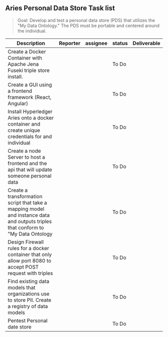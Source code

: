 ## Aries Personal Data Store Task list 
> Goal: Develop and test a personal data store (PDS) that utilizes the "My Data Ontology." The PDS must be portable and centered around the individual. 

| Description                                                                                                                      | Reporter | assignee | status | Deliverable |
| -------------------------------------------------------------------------------------------------------------------------------- | -------- | -------- | ------ | ----------- |
| Create a Docker Container with Apache  Jena Fuseki triple store install.                                                         |          |          | To Do  |             |
| Create a GUI using a frontend framework  (React, Angular)                                                                        |          |          | To Do  |             |
| Install Hyperledger Aries onto a docker container and  create unique credentials for and individual                              |          |          | To Do  |             |
| Create a node Server to host a frontend and the api that will update someone personal data                                       |          |          | To Do  |             |
| Create a transformation script that take a mapping model and instance data and outputs triples that conform to "My Data Ontology |          |          | To Do  |             |
| Design Firewall rules for a docker container that only allow port 8080 to accept POST request with triples                       |          |          | To Do  |             |
| Find existing data models that organizations use to store PII. Create a registry of data models                                  |          |          | To Do  |             |
| Pentest Personal date store                                                                                                      |          |          | To Do  |             |
